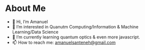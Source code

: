 # About Me
- 👋 Hi, I’m Amanuel
- 👀 I’m interested in Quanutm Computing/Information & Machine Learning/Data Science
- 🌱 I’m currently learning quantum optics & even more javascript.
- 📫 How to reach me: amanuelsanteneh@gmail.com
